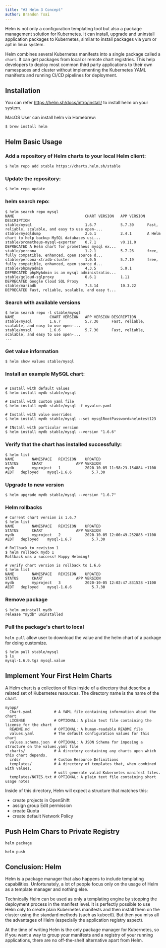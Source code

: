 ```yaml
---
title: "#3 Helm 3 Concept"
author: Brandon Tsai
---
```



Helm is not only a configuration templating tool but also a package management solution for Kubernetes. It can install, upgrade and uninstall application packages to Kubernetes, similar to install packages via yum or apt in linux system.

Helm combines several Kubernetes manifests into a single package called a `chart`.
It can get packages from local or remote chart registries. This help developers to deploy most common third party applications to their own namespaces and cluster without implementing the Kubernetes YAML manifests and running CI/CD pipelines for deployment.


Installation
------------

You can refer https://helm.sh/docs/intro/install/ to install helm on your system.

MacOS User can install helm via Homebrew:

```
$ brew install helm
```


Helm Basic Usage
---------------


### Add a repository of Helm charts to your local Helm client:

```
$ helm repo add stable https://charts.helm.sh/stable
```


### Update the repository:

```
$ helm repo update
```

### helm search repo:

```
$ helm search repo mysql
NAME                            	CHART VERSION	APP VERSION	DESCRIPTION                                       
stable/mysql                    	1.6.7        	5.7.30     	Fast, reliable, scalable, and easy to use open-...
stable/mysqldump                	2.6.1        	2.4.1      	A Helm chart to help backup MySQL databases usi...
stable/prometheus-mysql-exporter	0.7.1        	v0.11.0    	DEPRECATED A Helm chart for prometheus mysql ex...
stable/percona                  	1.2.1        	5.7.26     	free, fully compatible, enhanced, open source d...
stable/percona-xtradb-cluster   	1.0.5        	5.7.19     	free, fully compatible, enhanced, open source d...
stable/phpmyadmin               	4.3.5        	5.0.1      	DEPRECATED phpMyAdmin is an mysql administratio...
stable/gcloud-sqlproxy          	0.6.1        	1.11       	DEPRECATED Google Cloud SQL Proxy                 
stable/mariadb                  	7.3.14       	10.3.22    	DEPRECATED Fast, reliable, scalable, and easy t...

```

### Search with available versions

```
$ helm search repo -l stable/mysql
NAME            	CHART VERSION	APP VERSION	DESCRIPTION                                       
stable/mysql    	1.6.7        	5.7.30     	Fast, reliable, scalable, and easy to use open-...
stable/mysql    	1.6.6        	5.7.30     	Fast, reliable, scalable, and easy to use open-...
...
```

### Get value information

```
$ helm show values stable/mysql
```


### Install an example MySQL chart:

```

# Install with default values
$ helm install mydb stable/mysql

# Install with custom yaml file
$ helm install mydb stable/mysql -f myvalue.yaml

# Install with value overrides
$ helm install mydb stable/mysql --set mysqlRootPassword=helmtest123

# INstall with particular version
$ helm install mydb stable/mysql --version "1.6.6"
```

### Verify that the chart has installed successfully:

```
$ helm list
NAME      	NAMESPACE	REVISION	UPDATED                              	STATUS  	CHART            	APP VERSION  
mydb      	myproject	1       	2020-10-05 11:58:23.154884 +1100 AEDT	deployed	mysql-1.6.6      	5.7.30       
```


### Upgrade to new version

```
$ helm upgrade mydb stable/mysql --version "1.6.7"
```

### Helm rollbacks

```
# Current chart version is 1.6.7
$ helm list
NAME      	NAMESPACE	REVISION	UPDATED                              	STATUS  	CHART            	APP VERSION  
mydb      	myproject	2       	2020-10-05 12:00:49.252883 +1100 AEDT	deployed	mysql-1.6.7      	5.7.30       

# Rollback to revision 1
$ helm rollback mydb 1
Rollback was a success! Happy Helming!

# verify chart version is rollback to 1.6.6
$ helm list
NAME      	NAMESPACE	REVISION	UPDATED                              	STATUS  	CHART            	APP VERSION  
mydb      	myproject	3       	2020-10-05 12:02:47.831528 +1100 AEDT	deployed	mysql-1.6.6      	5.7.30    
```


### Remove package

```
$ helm uninstall mydb
release "mydb" uninstalled
```


### Pull the package's chart to local

`helm pull` allow user to download the value and the helm chart of a package for doing customize.

```
$ helm pull stable/mysql
$ ls
mysql-1.6.9.tgz	mysql.value
```


Implement Your First Helm Charts
------

A Helm chart is a collection of files inside of a directory that describe a related set of Kubernetes resources.
The directory name is the name of the chart.

```
myapp/
  Chart.yaml          # A YAML file containing information about the chart
  LICENSE             # OPTIONAL: A plain text file containing the license for the chart
  README.md           # OPTIONAL: A human-readable README file
  values.yaml         # The default configuration values for this chart
  values.schema.json  # OPTIONAL: A JSON Schema for imposing a structure on the values.yaml file
  charts/             # A directory containing any charts upon which this chart depends.
  crds/               # Custom Resource Definitions
  templates/          # A directory of templates that, when combined with values,
                      # will generate valid Kubernetes manifest files.
  templates/NOTES.txt # OPTIONAL: A plain text file containing short usage notes
```


Inside of this directory, Helm will expect a structure that matches this:

- create projects in OpenShift
- assign group Edit permission
- create Quota
- create default Network Policy


Push Helm Chars to Private Registry
----------------------------

```
helm package
```

```
helm push
```

Conclusion: Helm
-----------------


Helm is a package manager that also happens to include templating capabilities. Unfortunately, a lot of people focus only on the usage of Helm as a template manager and nothing else.

Technically Helm can be used as only a templating engine by stopping the deployment process in the manifest level. It is perfectly possible to use Helm only to create plain Kubernetes manifests and then install them on the cluster using the standard methods (such as kubectl). But then you miss all the advantages of Helm (especially the application registry aspect).

At the time of writing Helm is the only package manager for Kubernetes, so if you want a way to group your manifests and a registry of your running applications, there are no off-the-shelf alternative apart from Helm.
